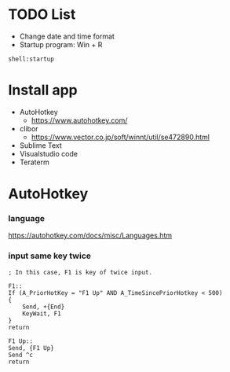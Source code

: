# TODO List
* Change date and time format
* Startup program: Win + R
```Shell
shell:startup
```

# Install app
* AutoHotkey
	* https://www.autohotkey.com/
* clibor
	* https://www.vector.co.jp/soft/winnt/util/se472890.html
* Sublime Text
* Visualstudio code
* Teraterm


# AutoHotkey
### language
https://autohotkey.com/docs/misc/Languages.htm

### input same key twice
```shell
; In this case, F1 is key of twice input.

F1::
If (A_PriorHotKey = "F1 Up" AND A_TimeSincePriorHotkey < 500)
{
	Send, +{End}
	KeyWait, F1
}
return

F1 Up::
Send, {F1 Up}
Send ^c
return
```



